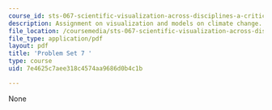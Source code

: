 ```yaml
---
course_id: sts-067-scientific-visualization-across-disciplines-a-critical-introduction-spring-2005
description: Assignment on visualization and models on climate change.
file_location: /coursemedia/sts-067-scientific-visualization-across-disciplines-a-critical-introduction-spring-2005/7e4625c7aee318c4574aa9686d0b4c1b_pset7.pdf
file_type: application/pdf
layout: pdf
title: 'Problem Set 7 '
type: course
uid: 7e4625c7aee318c4574aa9686d0b4c1b

---
```

None